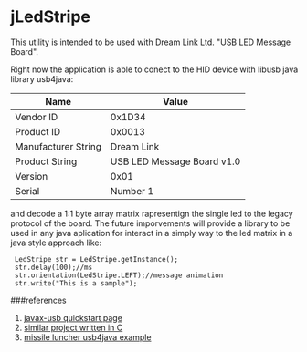 # jLedStripe

This utility is intended to be used with Dream Link Ltd. "USB LED Message Board". 

Right now the application is able to conect to the HID device with libusb java library usb4java: 

|Name                | Value |
|--------------------|-------|
|Vendor ID           | 0x1D34|
|Product ID          | 0x0013|
|Manufacturer String |Dream Link|
|Product String      |USB LED Message Board v1.0|
|Version             | 0x01|
|Serial              |Number 1| 

and decode a 1:1 byte array matrix rapresentign the single led to the legacy protocol of the board.
The future imporvements will provide a library to be used in any java aplication for interact in a simply way to the led matrix in a java style approach like:

```
 LedStripe str = LedStripe.getInstance();
 str.delay(100);//ms
 str.orientation(LedStripe.LEFT);//message animation
 str.write("This is a sample");
```


###references
1. [javax-usb quickstart page](http://usb4java.org/quickstart/javax-usb.html)
2. [similar project written in C](https://github.com/dingram/led-display)
3. [missile luncher usb4java example](https://github.com/usb4java/usb4java-javax-examples/blob/master/src/main/java/org/usb4java/javax/examples/MissileLauncher.java)
